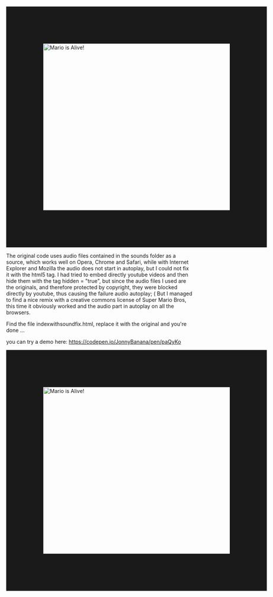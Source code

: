 

<img src="https://i.imgur.com/SAPU3LH.gif" 
alt="Mario is Alive!" width="600" height="450" border="100" />

The original code uses audio files contained in the sounds folder as a source, which works well on Opera, Chrome and Safari, while with Internet Explorer and Mozilla the audio does not start in autoplay, but I could not fix it with the html5 tag.
I had tried to embed directly youtube videos and then hide them with the tag hidden = "true", but since the audio files I used are the originals, and therefore protected by copyright, they were blocked directly by youtube, thus causing the failure audio autoplay; (
But I managed to find a nice remix with a creative commons license of Super Mario Bros, this time it obviously worked and the audio part in autoplay on all the browsers.

Find the file indexwithsoundfix.html, replace it with the original and you're done ...

you can try a demo here:
https://codepen.io/JonnyBanana/pen/paQyKo

<a href="https://codepen.io/JonnyBanana/pen/paQyKo
" target="_blank"><img src="https://i.imgur.com/z7PMR46.jpg" 
alt="Mario is Alive!" width="600" height="450" border="100" /></a> 


